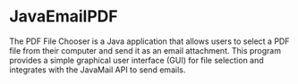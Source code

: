 # JavaEmailPDF
The PDF File Chooser is a Java application that allows users to select a PDF file from their computer and send it as an email attachment. This program provides a simple graphical user interface (GUI) for file selection and integrates with the JavaMail API to send emails.
